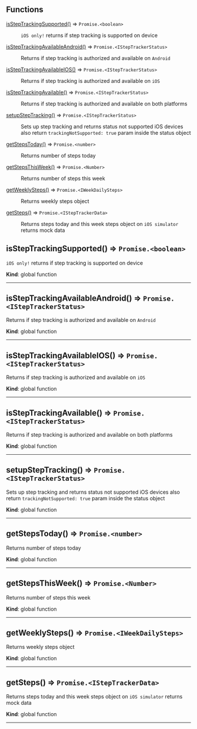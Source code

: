 ## Functions

<dl>
<dt><a href="#isStepTrackingSupported">isStepTrackingSupported()</a> ⇒ <code>Promise.&lt;boolean&gt;</code></dt>
<dd><p><code>iOS only!</code> returns if step tracking is supported on device</p>
</dd>
<dt><a href="#isStepTrackingAvailableAndroid">isStepTrackingAvailableAndroid()</a> ⇒ <code>Promise.&lt;IStepTrackerStatus&gt;</code></dt>
<dd><p>Returns if step tracking is authorized and available on <code>Android</code></p>
</dd>
<dt><a href="#isStepTrackingAvailableIOS">isStepTrackingAvailableIOS()</a> ⇒ <code>Promise.&lt;IStepTrackerStatus&gt;</code></dt>
<dd><p>Returns if step tracking is authorized and available on <code>iOS</code></p>
</dd>
<dt><a href="#isStepTrackingAvailable">isStepTrackingAvailable()</a> ⇒ <code>Promise.&lt;IStepTrackerStatus&gt;</code></dt>
<dd><p>Returns if step tracking is authorized and available on both platforms</p>
</dd>
<dt><a href="#setupStepTracking">setupStepTracking()</a> ⇒ <code>Promise.&lt;IStepTrackerStatus&gt;</code></dt>
<dd><p>Sets up step tracking and returns status
not supported iOS devices also return <code>trackingNotSupported: true</code> param inside the status object</p>
</dd>
<dt><a href="#getStepsToday">getStepsToday()</a> ⇒ <code>Promise.&lt;number&gt;</code></dt>
<dd><p>Returns number of steps today</p>
</dd>
<dt><a href="#getStepsThisWeek">getStepsThisWeek()</a> ⇒ <code>Promise.&lt;Number&gt;</code></dt>
<dd><p>Returns number of steps this week</p>
</dd>
<dt><a href="#getWeeklySteps">getWeeklySteps()</a> ⇒ <code>Promise.&lt;IWeekDailySteps&gt;</code></dt>
<dd><p>Returns weekly steps object</p>
</dd>
<dt><a href="#getSteps">getSteps()</a> ⇒ <code>Promise.&lt;IStepTrackerData&gt;</code></dt>
<dd><p>Returns steps today and this week steps object
on <code>iOS simulator</code> returns mock data</p>
</dd>
</dl>

<a name="isStepTrackingSupported"></a>

## isStepTrackingSupported() ⇒ <code>Promise.&lt;boolean&gt;</code>
`iOS only!` returns if step tracking is supported on device

**Kind**: global function  

* * *

<a name="isStepTrackingAvailableAndroid"></a>

## isStepTrackingAvailableAndroid() ⇒ <code>Promise.&lt;IStepTrackerStatus&gt;</code>
Returns if step tracking is authorized and available on `Android`

**Kind**: global function  

* * *

<a name="isStepTrackingAvailableIOS"></a>

## isStepTrackingAvailableIOS() ⇒ <code>Promise.&lt;IStepTrackerStatus&gt;</code>
Returns if step tracking is authorized and available on `iOS`

**Kind**: global function  

* * *

<a name="isStepTrackingAvailable"></a>

## isStepTrackingAvailable() ⇒ <code>Promise.&lt;IStepTrackerStatus&gt;</code>
Returns if step tracking is authorized and available on both platforms

**Kind**: global function  

* * *

<a name="setupStepTracking"></a>

## setupStepTracking() ⇒ <code>Promise.&lt;IStepTrackerStatus&gt;</code>
Sets up step tracking and returns status
not supported iOS devices also return `trackingNotSupported: true` param inside the status object

**Kind**: global function  

* * *

<a name="getStepsToday"></a>

## getStepsToday() ⇒ <code>Promise.&lt;number&gt;</code>
Returns number of steps today

**Kind**: global function  

* * *

<a name="getStepsThisWeek"></a>

## getStepsThisWeek() ⇒ <code>Promise.&lt;Number&gt;</code>
Returns number of steps this week

**Kind**: global function  

* * *

<a name="getWeeklySteps"></a>

## getWeeklySteps() ⇒ <code>Promise.&lt;IWeekDailySteps&gt;</code>
Returns weekly steps object

**Kind**: global function  

* * *

<a name="getSteps"></a>

## getSteps() ⇒ <code>Promise.&lt;IStepTrackerData&gt;</code>
Returns steps today and this week steps object
on `iOS simulator` returns mock data

**Kind**: global function  

* * *

